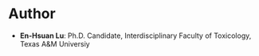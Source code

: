 # Author

- **En-Hsuan Lu**: Ph.D. Candidate, Interdisciplinary Faculty of Toxicology, Texas A&M Universiy
